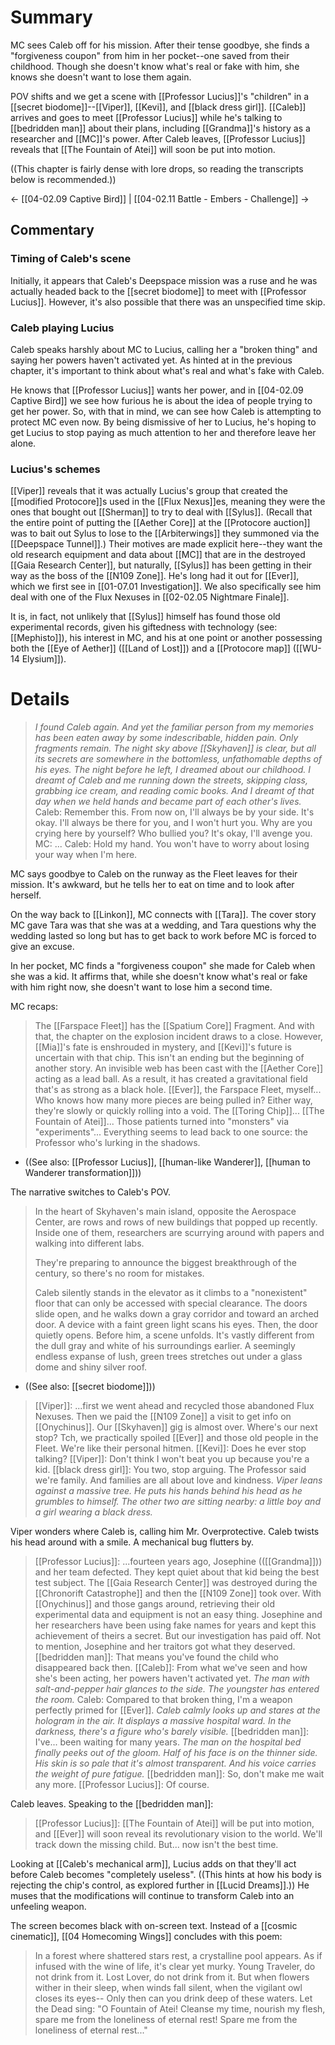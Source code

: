 # Summary
MC sees Caleb off for his mission. After their tense goodbye, she finds a "forgiveness coupon" from him in her pocket--one saved from their childhood. Though she doesn't know what's real or fake with him, she knows she doesn't want to lose them again.

POV shifts and we get a scene with [[Professor Lucius]]'s "children" in a [[secret biodome]]--[[Viper]], [[Kevi]], and [[black dress girl]]. [[Caleb]] arrives and goes to meet [[Professor Lucius]] while he's talking to [[bedridden man]] about their plans, including [[Grandma]]'s history as a researcher and [[MC]]'s power. After Caleb leaves, [[Professor Lucius]] reveals that [[The Fountain of Atei]] will soon be put into motion.

((This chapter is fairly dense with lore drops, so reading the transcripts below is recommended.))

← [[04-02.09 Captive Bird]] | [[04-02.11 Battle - Embers - Challenge]] →
## Commentary

### Timing of Caleb's scene
Initially, it appears that Caleb's Deepspace mission was a ruse and he was actually headed back to the [[secret biodome]] to meet with [[Professor Lucius]]. However, it's also possible that there was an unspecified time skip.

### Caleb playing Lucius
Caleb speaks harshly about MC to Lucius, calling her a "broken thing" and saying her powers haven't activated yet. As hinted at in the previous chapter, it's important to think about what's real and what's fake with Caleb.

He knows that [[Professor Lucius]] wants her power, and in [[04-02.09 Captive Bird]] we see how furious he is about the idea of people trying to get her power. So, with that in mind, we can see how Caleb is attempting to protect MC even now. By being dismissive of her to Lucius, he's hoping to get Lucius to stop paying as much attention to her and therefore leave her alone.

### Lucius's schemes
[[Viper]] reveals that it was actually Lucius's group that created the [[modified Protocore]]s used in the [[Flux Nexus]]es, meaning they were the ones that bought out [[Sherman]] to try to deal with [[Sylus]]. (Recall that the entire point of putting the [[Aether Core]] at the [[Protocore auction]] was to bait out Sylus to lose to the [[Arbiterwings]] they summoned via the [[Deepspace Tunnel]].) Their motives are made explicit here--they want the old research equipment and data about [[MC]] that are in the destroyed [[Gaia Research Center]], but naturally, [[Sylus]] has been getting in their way as the boss of the [[N109 Zone]]. He's long had it out for [[Ever]], which we first see in [[01-07.01 Investigation]]. We also specifically see him deal with one of the Flux Nexuses in [[02-02.05 Nightmare Finale]].

It is, in fact, not unlikely that [[Sylus]] himself has found those old experimental records, given his giftedness with technology (see: [[Mephisto]]), his interest in MC, and his at one point or another possessing both the [[Eye of Aether]] ([[Land of Lost]]) and a [[Protocore map]] ([[WU-14 Elysium]]).

# Details
> *I found Caleb again. And yet the familiar person from my memories has been eaten away by some indescribable, hidden pain. Only fragments remain.*
> *The night sky above [[Skyhaven]] is clear, but all its secrets are somewhere in the bottomless, unfathomable depths of his eyes.*
> *The night before he left, I dreamed about our childhood.*
> *I dreamt of Caleb and me running down the streets, skipping class, grabbing ice cream, and reading comic books.*
> *And I dreamt of that day when we held hands and became part of each other's lives.*
> Caleb: Remember this. From now on, I'll always be by your side. It's okay. I'll always be there for you, and I won't hurt you. Why are you crying here by yourself? Who bullied you? It's okay, I'll avenge you.
> MC: ...
> Caleb: Hold my hand. You won't have to worry about losing your way when I'm here.

MC says goodbye to Caleb on the runway as the Fleet leaves for their mission. It's awkward, but he tells her to eat on time and to look after herself.

On the way back to [[Linkon]], MC connects with [[Tara]]. The cover story MC gave Tara was that she was at a wedding, and Tara questions why the wedding lasted so long but has to get back to work before MC is forced to give an excuse.

In her pocket, MC finds a "forgiveness coupon" she made for Caleb when she was a kid. It affirms that, while she doesn't know what's real or fake with him right now, she doesn't want to lose him a second time.

MC recaps:
> The [[Farspace Fleet]] has the [[Spatium Core]] Fragment. And with that, the chapter on the explosion incident draws to a close. However, [[Mia]]'s fate is enshrouded in mystery, and [[Kevi]]'s future is uncertain with that chip. This isn't an ending but the beginning of another story. An invisible web has been cast with the [[Aether Core]] acting as a lead ball. As a result, it has created a gravitational field that's as strong as a black hole. [[Ever]], the Farspace Fleet, myself... Who knows how many more pieces are being pulled in? Either way, they're slowly or quickly rolling into a void.
> The [[Toring Chip]]... [[The Fountain of Atei]]... Those patients turned into "monsters" via "experiments"... Everything seems to lead back to one source: the Professor who's lurking in the shadows.
* ((See also: [[Professor Lucius]], [[human-like Wanderer]], [[human to Wanderer transformation]]))

The narrative switches to Caleb's POV.
> In the heart of Skyhaven's main island, opposite the Aerospace Center, are rows and rows of new buildings that popped up recently. Inside one of them, researchers are scurrying around with papers and walking into different labs.
> 
> They're preparing to announce the biggest breakthrough of the century, so there's no room for mistakes.
> 
> Caleb silently stands in the elevator as it climbs to a "nonexistent" floor that can only be accessed with special clearance. The doors slide open, and he walks down a gray corridor and toward an arched door. A device with a faint green light scans his eyes. Then, the door quietly opens. Before him, a scene unfolds. It's vastly different from the dull gray and white of his surroundings earlier. A seemingly endless expanse of lush, green trees stretches out under a glass dome and shiny silver roof.
* ((See also: [[secret biodome]]))

> [[Viper]]: ...first we went ahead and recycled those abandoned Flux Nexuses. Then we paid the [[N109 Zone]] a visit to get info on [[Onychinus]]. Our [[Skyhaven]] gig is almost over. Where's our next stop? Tch, we practically spoiled [[Ever]] and those old people in the Fleet. We're like their personal hitmen.
> [[Kevi]]: Does he ever stop talking?
> [[Viper]]: Don't think I won't beat you up because you're a kid.
> [[black dress girl]]: You two, stop arguing. The Professor said we're family. And families are all about love and kindness.
> *Viper leans against a massive tree. He puts his hands behind his head as he grumbles to himself. The other two are sitting nearby: a little boy and a girl wearing a black dress.*

Viper wonders where Caleb is, calling him Mr. Overprotective. Caleb twists his head around with a smile. A mechanical bug flutters by.

> [[Professor Lucius]]: ...fourteen years ago, Josephine (([[Grandma]])) and her team defected. They kept quiet about that kid being the best test subject. The [[Gaia Research Center]] was destroyed during the [[Chronorift Catastrophe]] and then the [[N109 Zone]] took over. With [[Onychinus]] and those gangs around, retrieving their old experimental data and equipment is not an easy thing. Josephine and her researchers have been using fake names for years and kept this achievement of theirs a secret. But our investigation has paid off. Not to mention, Josephine and her traitors got what they deserved.
> [[bedridden man]]: That means you've found the child who disappeared back then.
> [[Caleb]]: From what we've seen and how she's been acting, her powers haven't activated yet.
> *The man with salt-and-pepper hair glances to the side. The youngster has entered the room.*
> Caleb: Compared to that broken thing, I'm a weapon perfectly primed for [[Ever]].
> *Caleb calmly looks up and stares at the hologram in the air. It displays a massive hospital ward. In the darkness, there's a figure who's barely visible.*
> [[bedridden man]]: I've... been waiting for many years.
> *The man on the hospital bed finally peeks out of the gloom. Half of his face is on the thinner side. His skin is so pale that it's almost transparent. And his voice carries the weight of pure fatigue.*
> [[bedridden man]]: So, don't make me wait any more.
> [[Professor Lucius]]: Of course.

Caleb leaves. Speaking to the [[bedridden man]]:
> [[Professor Lucius]]: [[The Fountain of Atei]] will be put into motion, and [[Ever]] will soon reveal its revolutionary vision to the world. We'll track down the missing child. But... now isn't the best time.

Looking at [[Caleb's mechanical arm]], Lucius adds on that they'll act before Caleb becomes "completely useless". ((This hints at how his body is rejecting the chip's control, as explored further in [[Lucid Dreams]].)) He muses that the modifications will continue to transform Caleb into an unfeeling weapon.


The screen becomes black with on-screen text. Instead of a [[cosmic cinematic]], [[04 Homecoming Wings]] concludes with this poem:
> In a forest where shattered stars rest, a crystalline pool appears.
> As if infused with the wine of life, it's clear yet murky.
> Young Traveler, do not drink from it.
> Lost Lover, do not drink from it.
> But when flowers wither in their sleep, when winds fall silent, when the vigilant owl closes its eyes--
> Only then can you drink deep of these waters.
> Let the Dead sing:
> "O Fountain of Atei! Cleanse my time, nourish my flesh, spare me from the loneliness of eternal rest!
> Spare me from the loneliness of eternal rest..."